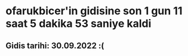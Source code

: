 # ofarukbicer'in gidisine son 1 gun 11 saat 5 dakika 53 saniye kaldi

## Gidis tarihi: 30.09.2022 :(
